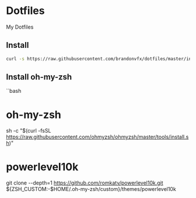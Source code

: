 # Dotfiles

My Dotfiles

## Install

```bash
curl -s https://raw.githubusercontent.com/brandonvfx/dotfiles/master/install | sh
```

## Install oh-my-zsh

``bash
# oh-my-zsh
sh -c "$(curl -fsSL https://raw.githubusercontent.com/ohmyzsh/ohmyzsh/master/tools/install.sh)"

# powerlevel10k
git clone --depth=1 https://github.com/romkatv/powerlevel10k.git ${ZSH_CUSTOM:-$HOME/.oh-my-zsh/custom}/themes/powerlevel10k
```

